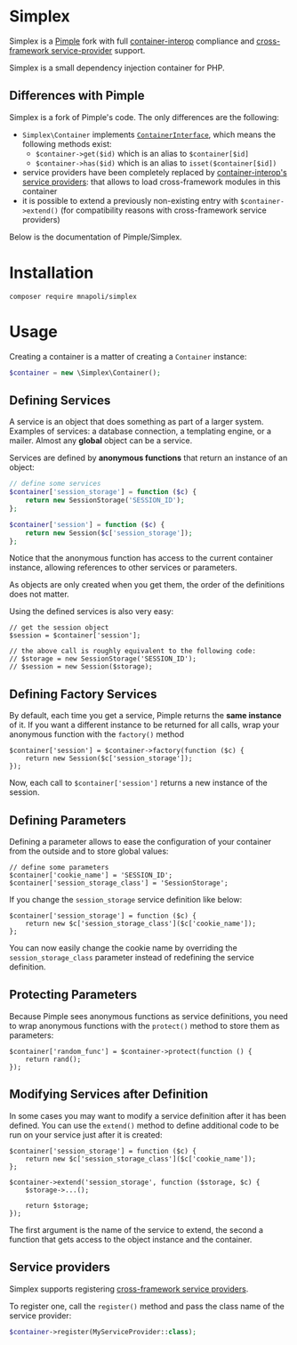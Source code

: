 # Simplex

Simplex is a [Pimple](https://github.com/silexphp/Pimple) fork with full [container-interop](https://github.com/container-interop/container-interop) compliance and [cross-framework service-provider](https://github.com/container-interop/service-provider) support.

Simplex is a small dependency injection container for PHP.

## Differences with Pimple

Simplex is a fork of Pimple's code. The only differences are the following:

- `Simplex\Container` implements [`ContainerInterface`](https://github.com/container-interop/container-interop/blob/master/src/Interop/Container/ContainerInterface.php), which means the following methods exist:
    - `$container->get($id)` which is an alias to `$container[$id]`
    - `$container->has($id)` which is an alias to `isset($container[$id])`
- service providers have been completely replaced by [container-interop's service providers](https://github.com/container-interop/service-provider): that allows to load cross-framework modules in this container
- it is possible to extend a previously non-existing entry with `$container->extend()` (for compatibility reasons with cross-framework service providers)

Below is the documentation of Pimple/Simplex.

# Installation

```
composer require mnapoli/simplex
```

# Usage

Creating a container is a matter of creating a `Container` instance:

```php
$container = new \Simplex\Container();
```

## Defining Services

A service is an object that does something as part of a larger system. Examples
of services: a database connection, a templating engine, or a mailer. Almost
any **global** object can be a service.

Services are defined by **anonymous functions** that return an instance of an
object:

```php
// define some services
$container['session_storage'] = function ($c) {
    return new SessionStorage('SESSION_ID');
};

$container['session'] = function ($c) {
    return new Session($c['session_storage']);
};
```

Notice that the anonymous function has access to the current container
instance, allowing references to other services or parameters.

As objects are only created when you get them, the order of the definitions
does not matter.

Using the defined services is also very easy:

    // get the session object
    $session = $container['session'];

    // the above call is roughly equivalent to the following code:
    // $storage = new SessionStorage('SESSION_ID');
    // $session = new Session($storage);

## Defining Factory Services

By default, each time you get a service, Pimple returns the **same instance**
of it. If you want a different instance to be returned for all calls, wrap your
anonymous function with the `factory()` method

    $container['session'] = $container->factory(function ($c) {
        return new Session($c['session_storage']);
    });

Now, each call to ``$container['session']`` returns a new instance of the
session.

## Defining Parameters

Defining a parameter allows to ease the configuration of your container from
the outside and to store global values:

    // define some parameters
    $container['cookie_name'] = 'SESSION_ID';
    $container['session_storage_class'] = 'SessionStorage';

If you change the `session_storage` service definition like below:

    $container['session_storage'] = function ($c) {
        return new $c['session_storage_class']($c['cookie_name']);
    };

You can now easily change the cookie name by overriding the
`session_storage_class` parameter instead of redefining the service
definition.

## Protecting Parameters

Because Pimple sees anonymous functions as service definitions, you need to
wrap anonymous functions with the `protect()` method to store them as
parameters:

    $container['random_func'] = $container->protect(function () {
        return rand();
    });

## Modifying Services after Definition

In some cases you may want to modify a service definition after it has been
defined. You can use the `extend()` method to define additional code to be
run on your service just after it is created:

    $container['session_storage'] = function ($c) {
        return new $c['session_storage_class']($c['cookie_name']);
    };

    $container->extend('session_storage', function ($storage, $c) {
        $storage->...();

        return $storage;
    });

The first argument is the name of the service to extend, the second a function
that gets access to the object instance and the container.

## Service providers

Simplex supports registering [cross-framework service providers](https://github.com/container-interop/service-provider).

To register one, call the `register()` method and pass the class name of the service provider:

```php
$container->register(MyServiceProvider::class);
```
